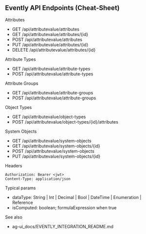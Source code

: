 ## Evently API Endpoints (Cheat-Sheet)

Attributes
- GET /api/attributevalue/attributes
- GET /api/attributevalue/attributes/{id}
- POST /api/attributevalue/attributes
- PUT /api/attributevalue/attributes/{id}
- DELETE /api/attributevalue/attributes/{id}

Attribute Types
- GET /api/attributevalue/attribute-types
- POST /api/attributevalue/attribute-types

Attribute Groups
- GET /api/attributevalue/attribute-groups
- POST /api/attributevalue/attribute-groups

Object Types
- GET /api/attributevalue/object-types
- POST /api/attributevalue/object-types/{id}/attributes

System Objects
- GET /api/attributevalue/system-objects
- GET /api/attributevalue/system-objects/{id}
- POST /api/attributevalue/system-objects
- PUT /api/attributevalue/system-objects/{id}

Headers
```http
Authorization: Bearer <jwt>
Content-Type: application/json
```

Typical params
- dataType: String | Int | Decimal | Bool | DateTime | Enumeration | Reference
- isComputed: boolean; formulaExpression when true

See also
- ag-ui_docs/EVENTLY_INTEGRATION_README.md

